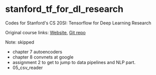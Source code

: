 # stanford_tf_for_dl_research
Codes for Stanford's CS 20SI: Tensorflow for Deep Learning Research

Original course links: [Website](https://web.stanford.edu/class/cs20si/index.html), [Git repo](https://github.com/chiphuyen/stanford-tensorflow-tutorials)

Note: skipped 
- chapter 7 autoencoders
- chapter 8 convnets at google
- assignment 2 to get to jump to data pipelines and NLP part.
- 05_csv_reader
